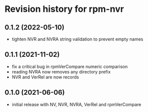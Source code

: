 # Revision history for rpm-nvr

## 0.1.2 (2022-05-10)
- tighten NVR and NVRA string validation to prevent empty names

## 0.1.1 (2021-11-02)
- fix a critical bug in rpmVerCompare numeric comparison
- reading NVRA now removes any directory prefix
- NVR and VerRel are now records

## 0.1.0 (2021-06-06)
- initial release with NV, NVR, NVRA, VerRel and rpmVerCompare
